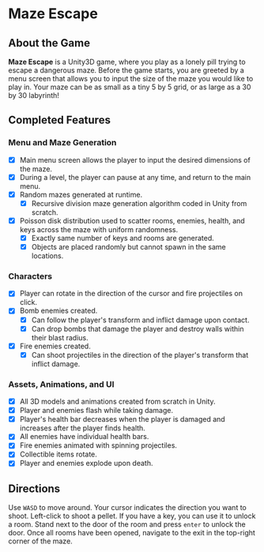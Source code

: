 # Maze Escape



## About the Game

**Maze Escape** is a Unity3D game, where you play as a lonely pill trying to escape a dangerous maze.
Before the game starts, you are greeted by a menu screen that allows you to input the size of the
maze you would like to play in. Your maze can be as small as a tiny 5 by 5 grid, or as large as a 30 by
30 labyrinth!



## Completed Features

### Menu and Maze Generation
- [x] Main menu screen allows the player to input the desired dimensions of the maze.
- [x] During a level, the player can pause at any time, and return to the main menu.
- [x] Random mazes generated at runtime.
  - [x] Recursive division maze generation algorithm coded in Unity from scratch.
- [x] Poisson disk distribution used to scatter rooms, enemies, health, and keys across the maze with uniform randomness.
  - [x] Exactly same number of keys and rooms are generated.
  - [x] Objects are placed randomly but cannot spawn in the same locations.

### Characters
- [x] Player can rotate in the direction of the cursor and fire projectiles on click.
- [x] Bomb enemies created. 
  - [x] Can follow the player's transform and inflict damage upon contact.
  - [x] Can drop bombs that damage the player and destroy walls within their blast radius.
- [x] Fire enemies created.
  - [x] Can shoot projectiles in the direction of the player's transform that inflict damage.
  
### Assets, Animations, and UI
- [x] All 3D models and animations created from scratch in Unity.
- [x] Player and enemies flash while taking damage.
- [x] Player's health bar decreases when the player is damaged and increases after the player finds health.
- [x] All enemies have individual health bars.
- [x] Fire enemies animated with spinning projectiles.
- [x] Collectible items rotate.
- [x] Player and enemies explode upon death.

###

## Directions

Use `WASD` to move around. Your cursor indicates the direction you want to shoot. Left-click to shoot a
pellet. If you have a key, you can use it to unlock a room. Stand next to the door of the room and press
`enter` to unlock the door. Once all rooms have been opened, navigate to the exit in the top-right corner
of the maze.


